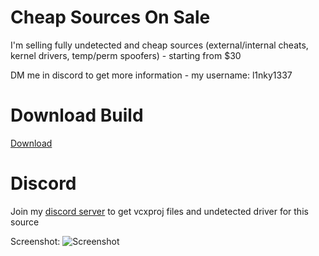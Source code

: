 
# Cheap Sources On Sale
I'm selling fully undetected and cheap sources (external/internal cheats, kernel drivers, temp/perm spoofers) - starting from $30

DM me in discord to get more information - my username: l1nky1337
# Download Build
[Download](https://discord.gg/aJShJrT5Dp)
          
# Discord
Join my [discord server](https://discord.gg/aJShJrT5Dp) to get vcxproj files and undetected driver for this source
		  
Screenshot:
![Screenshot](https://user-images.githubusercontent.com/104287840/214996773-b5d419f7-84f0-4d93-ae41-244c62ec6a31.png)
